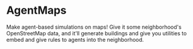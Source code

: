 # AgentMaps

Make agent-based simulations on maps! Give it some neighborhood's OpenStreetMap data, and it'll generate buildings and give you utilities to embed and give rules to agents into the neighborhood.
